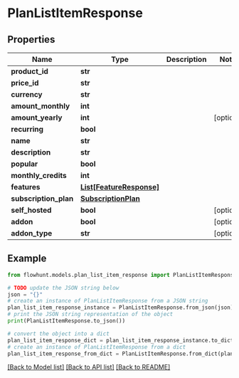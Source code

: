 # PlanListItemResponse


## Properties

Name | Type | Description | Notes
------------ | ------------- | ------------- | -------------
**product_id** | **str** |  | 
**price_id** | **str** |  | 
**currency** | **str** |  | 
**amount_monthly** | **int** |  | 
**amount_yearly** | **int** |  | [optional] 
**recurring** | **bool** |  | 
**name** | **str** |  | 
**description** | **str** |  | 
**popular** | **bool** |  | 
**monthly_credits** | **int** |  | 
**features** | [**List[FeatureResponse]**](FeatureResponse.md) |  | 
**subscription_plan** | [**SubscriptionPlan**](SubscriptionPlan.md) |  | 
**self_hosted** | **bool** |  | [optional] 
**addon** | **bool** |  | [optional] 
**addon_type** | **str** |  | [optional] 

## Example

```python
from flowhunt.models.plan_list_item_response import PlanListItemResponse

# TODO update the JSON string below
json = "{}"
# create an instance of PlanListItemResponse from a JSON string
plan_list_item_response_instance = PlanListItemResponse.from_json(json)
# print the JSON string representation of the object
print(PlanListItemResponse.to_json())

# convert the object into a dict
plan_list_item_response_dict = plan_list_item_response_instance.to_dict()
# create an instance of PlanListItemResponse from a dict
plan_list_item_response_from_dict = PlanListItemResponse.from_dict(plan_list_item_response_dict)
```
[[Back to Model list]](../README.md#documentation-for-models) [[Back to API list]](../README.md#documentation-for-api-endpoints) [[Back to README]](../README.md)


